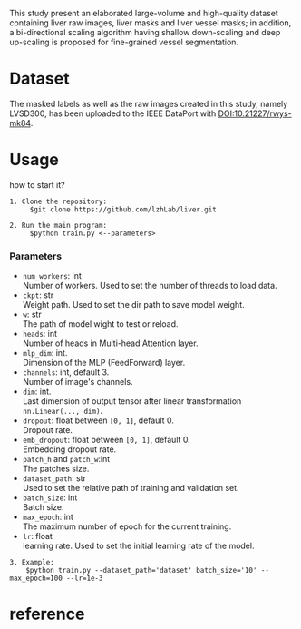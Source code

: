 This study present an elaborated large-volume and high-quality dataset containing liver raw images, liver masks and liver vessel masks; in addition, a bi-directional scaling algorithm having shallow down-scaling and deep up-scaling is proposed for fine-grained vessel segmentation.

# Dataset

The masked labels as well as the raw images created in this study, namely LVSD300, has been uploaded to the IEEE DataPort with [DOI:10.21227/rwys-mk84](https://ieee-dataport.org/documents/liver-vessel).

# Usage
how to start it?
```
1. Clone the repository:
     $git clone https://github.com/lzhLab/liver.git
     
2. Run the main program:     
     $python train.py <--parameters>
```   
### Parameters

* `num_workers`: int
   <br>Number of workers. Used to set the number of threads to load data.
* `ckpt`: str
  <br>Weight path. Used to set the dir path to save model weight. 
* `w`: str
  <br>The path of model wight to test or reload.
* `heads`: int
  <br>Number of heads in Multi-head Attention layer.
* `mlp_dim`: int.
  <br>Dimension of the MLP (FeedForward) layer.
* `channels`: int, default 3.
  <br>Number of image's channels.
* `dim`: int.
  <br>Last dimension of output tensor after linear transformation `nn.Linear(..., dim)`.
* `dropout`: float between `[0, 1]`, default 0.
  <br>Dropout rate.
* `emb_dropout`: float between `[0, 1]`, default 0.
  <br>Embedding dropout rate.
* `patch_h` and `patch_w`:int
  <br>The patches size.
* `dataset_path`: str
  <br>Used to set the relative path of training and validation set.
* `batch_size`: int
  <br>Batch size.
* `max_epoch`: int 
  <br>The maximum number of epoch for the current training.
* `lr`: float
  <br>learning rate. Used to set the initial learning rate of the model.
```  
3. Example:  
	$python train.py --dataset_path='dataset' batch_size='10' --max_epoch=100 --lr=1e-3
```
# reference

